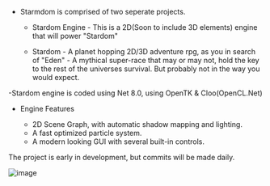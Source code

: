 - Starmdom is comprised of two seperate projects.

  - Stardom Engine - This is a 2D(Soon to include 3D elements) engine that will power "Stardom"

  - Stardom - A planet hopping 2D/3D adventure rpg, as you in search of "Eden" - A mythical super-race that may or may not,
  hold the key to the rest of the universes survival. But probably not in the way you would expect.


-Stardom engine is coded using Net 8.0, using OpenTK & Cloo(OpenCL.Net)

- Engine Features

  - 2D Scene Graph, with automatic shadow mapping and lighting.
  - A fast optimized particle system.
  - A modern looking GUI with several built-in controls.
 
The project is early in development, but commits will be made daily.

  ![image](https://github.com/starsigndev/Stardom/assets/129375387/67cc23a9-9b1b-42ea-a343-e6f0119c432e)

